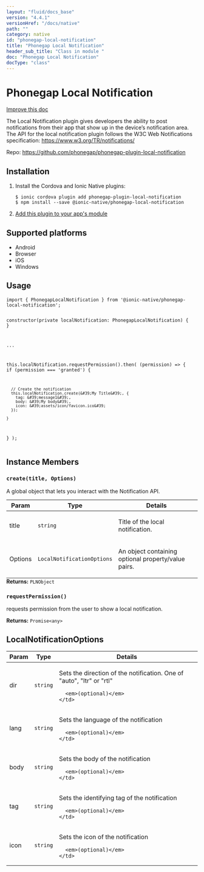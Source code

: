 ```yaml
---
layout: "fluid/docs_base"
version: "4.4.1"
versionHref: "/docs/native"
path: ""
category: native
id: "phonegap-local-notification"
title: "Phonegap Local Notification"
header_sub_title: "Class in module "
doc: "Phonegap Local Notification"
docType: "class"
---
```


<h1 class="api-title">Phonegap Local Notification</h1>

<a class="improve-v2-docs" href="http://github.com/ionic-team/ionic-native/edit/master/src/@ionic-native/plugins/phonegap-local-notification/index.ts#L50">
  Improve this doc
</a>







<p>The Local Notification plugin gives developers the ability to post notifications from their app that show up in the device’s notification area.
The API for the local notification plugin follows the W3C Web Notifications specification: <a href="https://www.w3.org/TR/notifications/">https://www.w3.org/TR/notifications/</a></p>


<p>Repo:
  <a href="https://github.com/phonegap/phonegap-plugin-local-notification">
    https://github.com/phonegap/phonegap-plugin-local-notification
  </a>
</p>


<h2><a class="anchor" name="installation" href="#installation"></a>Installation</h2>
<ol class="installation">
  <li>Install the Cordova and Ionic Native plugins:<br>
    <pre><code class="nohighlight">$ ionic cordova plugin add phonegap-plugin-local-notification
$ npm install --save @ionic-native/phonegap-local-notification
</code></pre>
  </li>
  <li><a href="https://ionicframework.com/docs/native/#Add_Plugins_to_Your_App_Module">Add this plugin to your app's module</a></li>
</ol>



<h2><a class="anchor" name="platforms" href="#platforms"></a>Supported platforms</h2>
<ul>
  <li>Android</li><li>Browser</li><li>iOS</li><li>Windows</li>
</ul>






<h2><a class="anchor" name="usage" href="#usage"></a>Usage</h2>
<pre><code>import { PhonegapLocalNotification } from &#39;@ionic-native/phonegap-local-notification&#39;;


constructor(private localNotification: PhonegapLocalNotification) { }

...

this.localNotification.requestPermission().then(
  (permission) =&gt; {
    if (permission === &#39;granted&#39;) {

      // Create the notification
      this.localNotification.create(&#39;My Title&#39;, {
        tag: &#39;message1&#39;,
        body: &#39;My body&#39;,
        icon: &#39;assets/icon/favicon.ico&#39;
      });

    }
  }
);
</code></pre>








<h2><a class="anchor" name="instance-members" href="#instance-members"></a>Instance Members</h2>
<h3><a class="anchor" name="create" href="#create"></a><code>create(title,&nbsp;Options)</code></h3>

A global object that lets you interact with the Notification API.
<table class="table param-table" style="margin:0;">
  <thead>
  <tr>
    <th>Param</th>
    <th>Type</th>
    <th>Details</th>
  </tr>
  </thead>
  <tbody>
  <tr>
    <td>
      title</td>
    <td>
      <code>string</code>
    </td>
    <td>
      <p>Title of the local notification.</p>
</td>
  </tr>
  
  <tr>
    <td>
      Options</td>
    <td>
      <code>LocalNotificationOptions</code>
    </td>
    <td>
      <p>An object containing optional property/value pairs.</p>
</td>
  </tr>
  </tbody>
</table>

<div class="return-value" markdown="1">
  <i class="icon ion-arrow-return-left"></i>
  <b>Returns:</b> <code>PLNObject</code> 
</div><h3><a class="anchor" name="requestPermission" href="#requestPermission"></a><code>requestPermission()</code></h3>


requests permission from the user to show a local notification.


<div class="return-value" markdown="1">
  <i class="icon ion-arrow-return-left"></i>
  <b>Returns:</b> <code>Promise&lt;any&gt;</code> 
</div>





<h2><a class="anchor" name="LocalNotificationOptions" href="#LocalNotificationOptions"></a>LocalNotificationOptions</h2>

<table class="table param-table" style="margin:0;">
  <thead>
  <tr>
    <th>Param</th>
    <th>Type</th>
    <th>Details</th>
  </tr>
  </thead>
  <tbody>
  
  <tr>
    <td>
      dir
    </td>
    <td>
      <code>string</code>
    </td>
    <td>
      <p>Sets the direction of the notification. One of &quot;auto&quot;, &quot;ltr&quot; or &quot;rtl&quot;</p>

      <em>(optional)</em>
    </td>
  </tr>
  
  <tr>
    <td>
      lang
    </td>
    <td>
      <code>string</code>
    </td>
    <td>
      <p>Sets the language of the notification</p>

      <em>(optional)</em>
    </td>
  </tr>
  
  <tr>
    <td>
      body
    </td>
    <td>
      <code>string</code>
    </td>
    <td>
      <p>Sets the body of the notification</p>

      <em>(optional)</em>
    </td>
  </tr>
  
  <tr>
    <td>
      tag
    </td>
    <td>
      <code>string</code>
    </td>
    <td>
      <p>Sets the identifying tag of the notification</p>

      <em>(optional)</em>
    </td>
  </tr>
  
  <tr>
    <td>
      icon
    </td>
    <td>
      <code>string</code>
    </td>
    <td>
      <p>Sets the icon of the notification</p>

      <em>(optional)</em>
    </td>
  </tr>
  
  </tbody>
</table>





